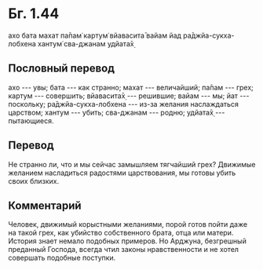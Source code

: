 # Бг. 1.44

ахо бата махат па̄пам̇ картум̇ вйавасита̄ вайам йад ра̄джйа-сукха-лобхена
хантум̇ сва-джанам удйата̄х̣

## Пословный перевод

ахо --- увы; бата --- как странно; махат --- величайший; па̄пам --- грех;
картум --- совершить; вйавасита̄х̣ --- решившие; вайам --- мы; йат ---
поскольку; ра̄джйа-сукха-лобхена --- из-за желания наслаждаться царством;
хантум --- убить; сва-джанам --- родню; удйата̄х̣ --- пытающиеся.

## Перевод

Не странно ли, что и мы сейчас замышляем тягчайший грех? Движимые
желанием насладиться радостями царствования, мы готовы убить своих
близких.

## Комментарий

Человек, движимый корыстными желаниями, порой готов пойти даже на такой
грех, как убийство собственного брата, отца или матери. История знает
немало подобных примеров. Но Арджуна, безгрешный преданный Господа,
всегда чтил законы нравственности и не хотел совершать подобные
поступки.
